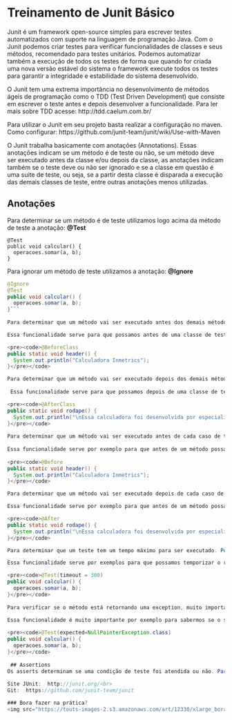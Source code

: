 # Treinamento de Junit Básico

<p>Junit é um framework open-source simples para escrever testes automatizados com suporte na linguagem de programação Java. Com o Junit podemos criar testes para verificar funcionalidades de classes e seus métodos, recomendado para testes unitários. Podemos automatizar também a execução de todos os testes de forma que quando for criada uma nova versão estável do sistema o framework execute todos os testes para garantir a integridade e estabilidade do sistema desenvolvido.</p>

<p>O Junit tem uma extrema importância no desenvolvimento de métodos ágeis de programação como o TDD (Test Driven Development) que consiste em escrever o teste antes e depois desenvolver a funcionalidade. Para ler mais sobre TDD acesse: http://tdd.caelum.com.br/</p>

<p>Para utilizar o Junit em seu projeto basta realizar a configuração no maven. Como configurar: https://github.com/junit-team/junit/wiki/Use-with-Maven</p>

<p>O Junit trabalha basicamente com anotações (Annotations). Essas anotações indicam se um método é de teste ou não, se um método deve ser executado antes da classe e/ou depois da classe, as anotações indicam também se o teste deve ou não ser ignorado e se a classe em questão é uma suite de teste, ou seja, se a partir desta classe é disparada a execução das demais classes de teste, entre outras anotações menos utilizadas.</p>

## Anotações

Para determinar se um método é de teste utilizamos logo acima da método de teste a anotação: <b>@Test</b>

<pre><code>@Test
public void calcular() {
  operacoes.somar(a, b);
}</pre></code>

Para ignorar um método de teste utilizamos a anotação: <b>@Ignore</b>

```java
@Ignore
@Test
public void calcular() {
  operacoes.somar(a, b);
}```
  
Para determinar que um método vai ser executado antes dos demais métodos da classe de teste utilizamos a anotação: <b>@BeforeClass</b>

Essa funcionalidade serve para que possamos antes de uma classe de teste por exemplo iniciar a conexão com o banco de dados, inicializar variaveis entre outras possibilidades.

<pre><code>@BeforeClass
public static void header() {
  System.out.println("Calculadora Inmetrics");
}</pre></code>

Para determinar que um método vai ser executado depois dos demais métodos da classe de teste utilizamos a anotação: <b>@AfterClass</b>
  
 Essa funcionalidade serve para que possamos depois de uma classe de teste por exemplo fechar a conexão com o banco de dados, ajudar o garbage collection a limpar os dados ociosos entre outras possibilidades.

<pre><code>@AfterClass
public static void rodape() {
  System.out.println("\nEssa calculadora foi desenvolvida por especialistas.");
}</pre></code>
  
Para determinar que um método vai ser executado antes de cada caso de teste utilizamos a anotação: <b>@Before</b>
  
Essa funcionalidade serve por exemplo para que antes de um método possamos inicializar variaveis.
  
<pre><code>@Before
public static void header() {
  System.out.println("Calculadora Inmetrics");
}</pre></code>

Para determinar que um método vai ser executado depois de cada caso de teste utilizamos a anotação: <b>@After</b>

Essa funcionalidade serve por exemplo para que antes de um método possamos finalizar variaveis.

<pre><code>@After
public static void rodape() {
  System.out.println("\nEssa calculadora foi desenvolvida por especialistas.");
}</pre></code>

Para determinar que um teste tem um tempo máximo para ser executado. Por exemplo caso desejamos que nosso teste não demore mais que 300 milisegundos podemos realizar a seguinte anotação: <b>@Test(timeout = 300)</b>

Essa funcionalidade serve por exemplos para que possamos temporizar o retorno de um consulta no banco de dados.

<pre><code>@Test(timeout = 300)
public void calcular() {
  operacoes.somar(a, b);
}</pre></code>
 
Para verificar se o método está retornando uma exception, muito importante para testes unitários. Podemos verificar se está tratando exceções a anotação: <b>@Test(expected=NullPointerException.class)</b>

Essa funcionalidade é muito importante por exemplo para sabermos se o sistema está realmente tratando exceções e/ou validando erros internos.
 
<pre><code>@Test(expected=NullPointerException.class)
public void calcular() {
  operacoes.somar(a, b);
}</pre></code>
 
 ## Assertions
Os asserts determinam se uma condição de teste foi atendida ou não. Para ver os tipos de asserts bem como suas utilizações acesse:  https://github.com/junit-team/junit/wiki/Assertions
  
Site JUnit:  http://junit.org/<br>
Git:  https://github.com/junit-team/junit 

### Bora fazer na prática?
<img src="https://touts-images-2.s3.amazonaws.com/art/12330/xlarge_bora-hora-do-show.jpg" height="400" width="250" alt="Bora! Hora do SHOW." />
